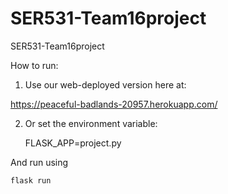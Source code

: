 # SER531-Team16project
SER531-Team16project

How to run:

1)	Use our web-deployed version here at:

  https://peaceful-badlands-20957.herokuapp.com/

2) Or set the environment variable:

	FLASK_APP=project.py

  And run using 

	flask run